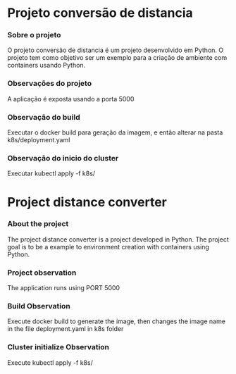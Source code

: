# Projeto conversão de distancia

### Sobre o projeto
O projeto conversão de distancia é um projeto desenvolvido em Python. O projeto tem como objetivo ser um exemplo para a criação de ambiente com containers usando Python.

### Observações do projeto
A aplicação é exposta usando a porta 5000

### Observação do build
Executar o docker build para geração da imagem, e então alterar na pasta k8s/deployment.yaml

### Observação do inicio do cluster
Executar kubectl apply -f k8s/

# Project distance converter

### About the project
The project distance converter is a project developed in Python. The project goal is to be a example to environment creation with containers using Python.

### Project observation
The application runs using PORT 5000

### Build Observation
Execute docker build to generate the image, then changes the image name in the file deployment.yaml in k8s folder

### Cluster initialize Observation
Execute kubectl apply -f k8s/